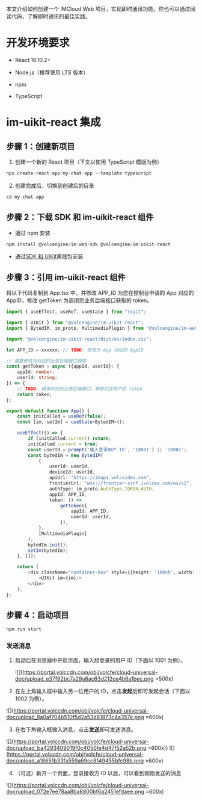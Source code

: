 本文介绍如何创建一个 IMCloud Web 项目，实现即时通讯功能。你也可以通过阅读代码，了解即时通讯的最佳实践。

# 开发环境要求

- React 16.10.2+
	
- Node.js（推荐使用 LTS 版本）
	
- npm
	
- TypeScript
	

# im-uikit-react 集成

## 步骤 1：创建新项目

1. 创建一个新的 React 项目（下文以使用 TypeScript 模版为例）
	
```typescript
npx create-react-app my-chat-app --template typescript
```

2. 创建完成后，切换到创建后的目录

```typescript
cd my-chat-app
```

## 步骤 2：下载 SDK 和 im-uikit-react 组件

- 通过 npm 安装
	
```typescript
npm install @volcengine/im-web-sdk @volcengine/im-uikit-react
``` 

- 通过[SDK 和 UIKit](https://www.volcengine.com/docs/6348/273865)离线包安装

## 步骤 3：引用 im-uikit-react 组件

将以下代码复制到 App.tsx 中，并修改 APP\_ID 为您在控制台申请的 App 对应的 AppID，修改 getToken 为调用您业务后端接口获取的 token。

```typescript
import { useEffect, useRef, useState } from "react";

import { UIKit } from "@volcengine/im-uikit-react";
import { BytedIM, im_proto, MultimediaPlugin } from "@volcengine/im-web-sdk";

import "@volcengine/im-uikit-react/dist/es/index.css";

let APP_ID = xxxxxx; // TODO: 修改为 App 对应的 AppID

// 需要修改为对应的业务后端接口调用
const getToken = async ({appId, userId}: {
    appId: number;
    userId: string;
}) => {
    // TODO: 调用对应的业务后端接口，获取对应用户的 token
    return token;
};

export default function App() {
    const initCalled = useRef(false);
    const [im, setIm] = useState<BytedIM>();

    useEffect(() => {
        if (initCalled.current) return;
        initCalled.current = true;
        const userId = prompt('输入登录用户 ID', '10001') || '10001';
        const bytedIm = new BytedIM(
            {
                userId: userId,
                deviceId: userId,
                apiUrl: "https://imapi.volcvideo.com",
                frontierUrl: "wss://frontier-sinf.ivolces.com/ws/v2",
                authType: im_proto.AuthType.TOKEN_AUTH,
                appId: APP_ID,
                token: () =>
                    getToken({
                        appId: APP_ID,
                        userId: userId,
                    }),
            },
            [MultimediaPlugin]
        );
        bytedIm.init();
        setIm(bytedIm);
    }, []);

    return (
        <div className="container-box" style={{height: '100vh', width: '100vw'}}>
            <UIKit im={im}/>
        </div>
    );
};
```

## 步骤 4：启动项目

```typescript
npm run start
```

### 发送消息

1. 启动后在浏览器中开启页面，输入想登录的用户 ID（下面以 1001 为例）。
	
	![](https://portal.volccdn.com/obj/volcfe/cloud-universal-doc/upload_e37f92bc7a29a8ac63d212ce4b6a1bec.png =500x)
	
2. 在左上角输入框中输入另一位用户的 ID，点击**发起**后即可发起会话（下面以 1002 为例）。
	
![](https://portal.volccdn.com/obj/volcfe/cloud-universal-doc/upload_8a0af704b510f5d2a53d81873c4a357e.png =600x)

3. 在右下角输入框输入消息，点击**发送**即可发送消息。
	
![](https://portal.volccdn.com/obj/volcfe/cloud-universal-doc/upload_ba4293409019f0c4050fe4d47f52a52b.png =600x))
![](https://portal.volccdn.com/obj/volcfe/cloud-universal-doc/upload_a18651b33fa559a69cc8149455bfc98b.png =600x)

4. （可选）新开一个页面，登录接收方 ID 以后，可以看到刚刚发送的消息
	
![](https://portal.volccdn.com/obj/volcfe/cloud-universal-doc/upload_072e7ee78aa8ba8800bf6a2451efdaee.png =600x)